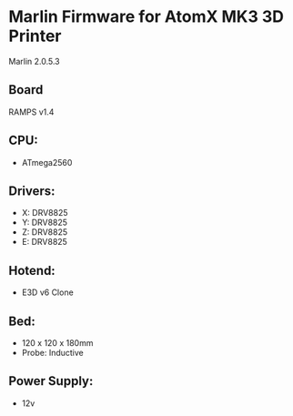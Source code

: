 # Marlin Firmware for AtomX MK3 3D Printer
Marlin 2.0.5.3

## Board
RAMPS v1.4

## CPU:
 - ATmega2560

## Drivers:
 - X: DRV8825
 - Y: DRV8825
 - Z: DRV8825
 - E: DRV8825
 
## Hotend:
 - E3D v6 Clone
 
## Bed:
 - 120 x 120 x 180mm
 - Probe: Inductive
 
## Power Supply:
- 12v
